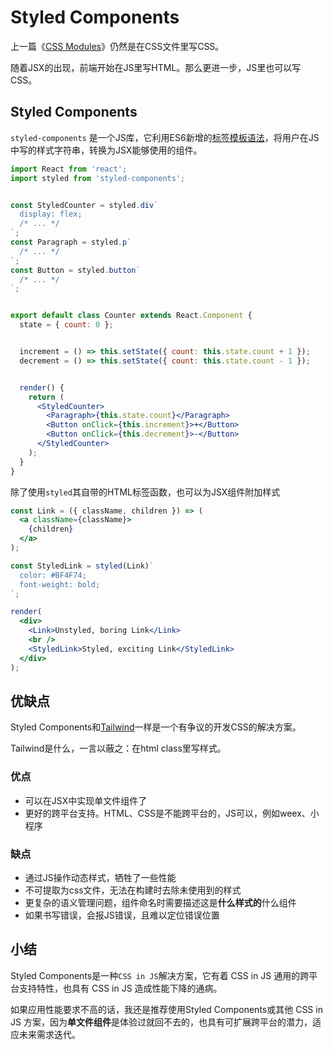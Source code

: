 # Styled Components
上一篇《[CSS Modules](https://luoway.github.io/frontend-roadmap/35.html)》仍然是在CSS文件里写CSS。

随着JSX的出现，前端开始在JS里写HTML。那么更进一步，JS里也可以写CSS。

## Styled Components

`styled-components` 是一个JS库，它利用ES6新增的[标签模板语法](https://developer.mozilla.org/zh-CN/docs/Web/JavaScript/Reference/Template_literals#%E5%B8%A6%E6%A0%87%E7%AD%BE%E7%9A%84%E6%A8%A1%E6%9D%BF)，将用户在JS中写的样式字符串，转换为JSX能够使用的组件。

```jsx
import React from 'react';
import styled from 'styled-components';


const StyledCounter = styled.div`
  display: flex;
  /* ... */
`;
const Paragraph = styled.p`
  /* ... */
`;
const Button = styled.button`
  /* ... */
`;


export default class Counter extends React.Component {
  state = { count: 0 };


  increment = () => this.setState({ count: this.state.count + 1 });
  decrement = () => this.setState({ count: this.state.count - 1 });


  render() {
    return (
      <StyledCounter>
        <Paragraph>{this.state.count}</Paragraph>
        <Button onClick={this.increment}>+</Button>
        <Button onClick={this.decrement}>-</Button>
      </StyledCounter>
    );
  }
}
```

除了使用`styled`其自带的HTML标签函数，也可以为JSX组件附加样式
```jsx
const Link = ({ className, children }) => (
  <a className={className}>
    {children}
  </a>
);

const StyledLink = styled(Link)`
  color: #BF4F74;
  font-weight: bold;
`;

render(
  <div>
    <Link>Unstyled, boring Link</Link>
    <br />
    <StyledLink>Styled, exciting Link</StyledLink>
  </div>
);
```

## 优缺点
Styled Components和[Tailwind](https://www.tailwindcss.cn/)一样是一个有争议的开发CSS的解决方案。

Tailwind是什么，一言以蔽之：在html class里写样式。

### 优点

- 可以在JSX中实现单文件组件了
- 更好的跨平台支持。HTML、CSS是不能跨平台的，JS可以，例如weex、小程序

### 缺点

- 通过JS操作动态样式，牺牲了一些性能
- 不可提取为css文件，无法在构建时去除未使用到的样式
- 更复杂的语义管理问题，组件命名时需要描述这是**什么样式的**什么组件
- 如果书写错误，会报JS错误，且难以定位错误位置

## 小结

Styled Components是一种`CSS in JS`解决方案，它有着 CSS in JS 通用的跨平台支持特性，也具有 CSS in JS 造成性能下降的通病。

如果应用性能要求不高的话，我还是推荐使用Styled Components或其他 CSS in JS 方案，因为**单文件组件**是体验过就回不去的，也具有可扩展跨平台的潜力，适应未来需求迭代。
